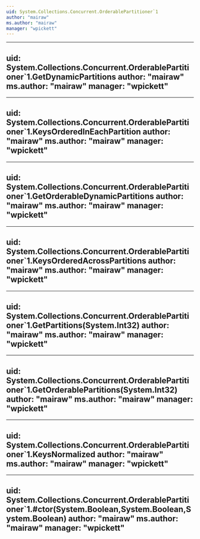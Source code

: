 ```yaml
---
uid: System.Collections.Concurrent.OrderablePartitioner`1
author: "mairaw"
ms.author: "mairaw"
manager: "wpickett"
---
```


---
uid: System.Collections.Concurrent.OrderablePartitioner`1.GetDynamicPartitions
author: "mairaw"
ms.author: "mairaw"
manager: "wpickett"
---

---
uid: System.Collections.Concurrent.OrderablePartitioner`1.KeysOrderedInEachPartition
author: "mairaw"
ms.author: "mairaw"
manager: "wpickett"
---

---
uid: System.Collections.Concurrent.OrderablePartitioner`1.GetOrderableDynamicPartitions
author: "mairaw"
ms.author: "mairaw"
manager: "wpickett"
---

---
uid: System.Collections.Concurrent.OrderablePartitioner`1.KeysOrderedAcrossPartitions
author: "mairaw"
ms.author: "mairaw"
manager: "wpickett"
---

---
uid: System.Collections.Concurrent.OrderablePartitioner`1.GetPartitions(System.Int32)
author: "mairaw"
ms.author: "mairaw"
manager: "wpickett"
---

---
uid: System.Collections.Concurrent.OrderablePartitioner`1.GetOrderablePartitions(System.Int32)
author: "mairaw"
ms.author: "mairaw"
manager: "wpickett"
---

---
uid: System.Collections.Concurrent.OrderablePartitioner`1.KeysNormalized
author: "mairaw"
ms.author: "mairaw"
manager: "wpickett"
---

---
uid: System.Collections.Concurrent.OrderablePartitioner`1.#ctor(System.Boolean,System.Boolean,System.Boolean)
author: "mairaw"
ms.author: "mairaw"
manager: "wpickett"
---

